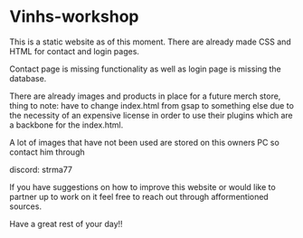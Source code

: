 # Vinhs-workshop

This is a static website as of this moment. There are already made CSS and HTML for contact and login pages.

Contact page is missing functionality as well as login page is missing the database.

There are already images and products in place for a future merch store, thing to note: have to change index.html from gsap to something else due to the necessity of an expensive license in order to use their plugins which are a backbone for the index.html.

A lot of images that have not been used are stored on this owners PC so contact him through 

discord: strma77

If you have suggestions on how to improve this website or would like to partner up to work on it feel free to reach out through afformentioned sources.

Have a great rest of your day!!

